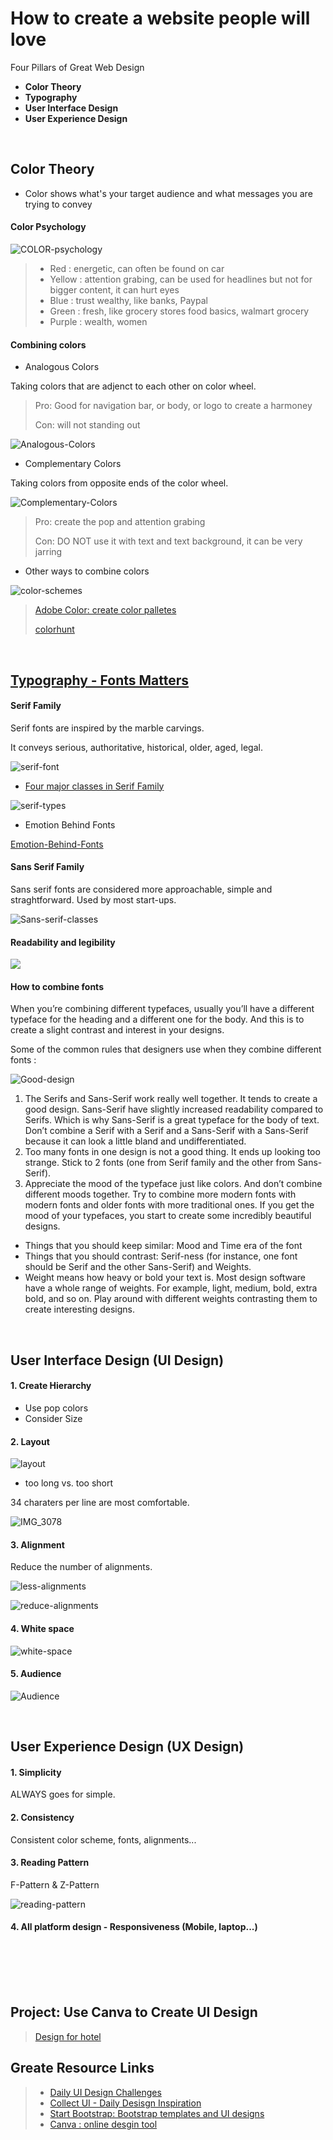 # How to create a website people will love

Four Pillars of Great Web Design

- **Color Theory**
- **Typography**
- **User Interface Design**
- **User Experience Design**

<br>

## Color Theory

- Color shows what's your target audience and what messages you are trying to convey

#### Color Psychology

![COLOR-psychology](https://user-images.githubusercontent.com/103771536/169718664-f8a2d7c1-b069-4e7a-9c10-b02247311de3.png)

> - Red : energetic, can often be found on car
> - Yellow : attention grabing, can be used for headlines but not for bigger content, it can hurt eyes
> - Blue : trust wealthy, like banks, Paypal
> - Green : fresh, like grocery stores food basics, walmart grocery
> - Purple : wealth, women

#### Combining colors

- Analogous Colors

Taking colors that are adjenct to each other on color wheel.

> Pro: Good for navigation bar, or body, or logo to create a harmoney
> 
> Con: will not standing out


![Analogous-Colors](https://cdn.homedit.com/wp-content/uploads/2015/03/analogous-color-scheme-wheel.jpg)

- Complementary Colors

Taking colors from opposite ends of the color wheel.

![Complementary-Colors](http://1.bp.blogspot.com/-gbDLmkZqq6c/VnQ6wF8L4TI/AAAAAAAAEDo/FHR_d4IXQZQ/s1600/Complementary-wheel-for-blog.jpg)

> Pro: create the pop and attention grabing
> 
> Con:  DO NOT use it with text and text background, it can be very jarring

- Other ways to combine colors

![color-schemes](https://thumbs.dreamstime.com/z/color-wheel-schemes-types-complementary-worksheet-education-217672525.jpg)

> [Adobe Color: create color palletes](https://color.adobe.com/create/color-wheel)
> 
> [colorhunt](https://colorhunt.co/)


<br>

## [Typography - Fonts Matters](https://www.freecodecamp.org/news/how-typography-determines-readability-serif-vs-sans-serif-and-how-to-combine-fonts-629a51ad8cce/)


#### Serif Family

Serif fonts are inspired by the marble carvings.

It conveys serious, authoritative, historical, older, aged, legal. 

![serif-font](https://www.postprepress.com.au/wp-content/uploads/2019/09/This-is-a-serif-font..png)

- [Four major classes in Serif Family](https://www.freecodecamp.org/news/how-typography-determines-readability-serif-vs-sans-serif-and-how-to-combine-fonts-629a51ad8cce/)

![serif-types](https://images.squarespace-cdn.com/content/v1/5e1f6d769b45392ab9a3efce/1580412747566-QUO65GV1IGMKGR840IQ5/Serif+Types.jpg)

- Emotion Behind Fonts

[Emotion-Behind-Fonts](https://innovativeadagency.com/wp-content/uploads/sites/2/2017/04/The-Emotion-Behind-Fonts-896x1024.png)


#### Sans Serif Family

Sans serif fonts are considered more approachable, simple and straghtforward. Used by most start-ups.


![Sans-serif-classes](https://i.ytimg.com/vi/onu1mX17AwQ/mqdefault.jpg)


#### Readability and legibility

![](http://www.extremetech.com/wp-content/uploads/2012/09/Typeface-Comparison-LegibilityIllustration-640x263.jpg)

#### How to combine fonts


When you’re combining different typefaces, usually you’ll have a different typeface for the heading and a different one for the body. And this is to create a slight contrast and interest in your designs.

Some of the common rules that designers use when they combine different fonts :

![Good-design](https://user-images.githubusercontent.com/103771536/169720377-98066025-a3dd-4928-b6b6-ac88839f8809.jpg)


1. The Serifs and Sans-Serif work really well together. It tends to create a good design. Sans-Serif have slightly increased readability compared to Serifs. Which is why Sans-Serif is a great typeface for the body of text.
Don’t combine a Serif with a Serif and a Sans-Serif with a Sans-Serif because it can look a little bland and undifferentiated.
2. Too many fonts in one design is not a good thing. It ends up looking too strange. Stick to 2 fonts (one from Serif family and the other from Sans-Serif).
3. Appreciate the mood of the typeface just like colors. And don’t combine different moods together. Try to combine more modern fonts with modern fonts and older fonts with more traditional ones. If you get the mood of your typefaces, you start to create some incredibly beautiful designs.
  - Things that you should keep similar: Mood and Time era of the font
  - Things that you should contrast: Serif-ness (for instance, one font should be Serif and the other Sans-Serif) and Weights.
  -  Weight means how heavy or bold your text is. Most design software have a whole range of weights. For example, light, medium, bold, extra bold, and so on. Play around with different weights contrasting them to create interesting designs.

<br>

## User Interface Design (UI Design)

#### 1. Create Hierarchy

- Use pop colors
- Consider Size

#### 2. Layout

![layout](https://user-images.githubusercontent.com/103771536/169720546-1cbdab42-aefd-4460-9a15-fac903b8c64d.jpg)

- too long vs. too short

34 charaters per line are most comfortable.

![IMG_3078](https://user-images.githubusercontent.com/103771536/169720611-b036bd69-387f-4e9b-bbfc-07195ba75461.jpg)

#### 3. Alignment

Reduce the number of alignments.

![less-alignments](https://user-images.githubusercontent.com/103771536/169720986-2f0f61d7-17b3-496f-a671-b9ae4bf38fef.jpg)

![reduce-alignments](https://user-images.githubusercontent.com/103771536/169720994-9be2900c-c788-4a53-b67f-7ad40769e15f.jpg)


#### 4. White space

![white-space](https://user-images.githubusercontent.com/103771536/169720973-070f7730-7b8f-45bd-9297-aada75a258d7.jpg)


#### 5. Audience

![Audience](https://user-images.githubusercontent.com/103771536/169721011-b2a8804c-6a34-4a83-bd82-aa400052615f.jpg)

<br>

## User Experience Design (UX Design)

#### 1. Simplicity

ALWAYS goes for simple.

#### 2. Consistency

Consistent color scheme, fonts, alignments...

#### 3. Reading Pattern

F-Pattern & Z-Pattern

![reading-pattern](https://miro.medium.com/max/1400/1*IWyQqmF2DNGh-CPadIp2fA.png)


#### 4. All platform design - Responsiveness (Mobile, laptop...)


<br>

<br>

<br>

<br>








## Project: Use Canva to Create UI Design

> [Design for hotel](https://www.canva.com/design/DAFA9-omLkw/t8VQ4AuBmKOtCO5fnvC1Mw/view?website#2:a-hotel)



## Greate Resource Links

> - [Daily UI Design Challenges](https://www.dailyui.co)
> - [Collect UI - Daily Desisgn Inspiration](https://collectui.com)
> - [Start Bootstrap: Bootstrap templates and UI designs](https://startbootstrap.com)
> - [Canva : online desgin tool](https://www.canva.com)
